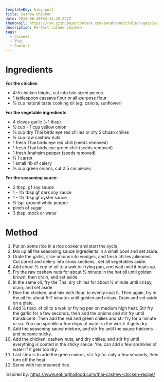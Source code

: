 ```yaml
---
templateKey: blog-post
title: Cashew Chicken
date: 2019-06-20T04:34:29.247Z
thumbnail: https://raw.githubusercontent.com/sarahannnicholson/gatsby-starter-netlify-cms/master/static/img/cashew-chicken2.jpg
description: Perfect cashew chicken
tags:
  - Chinese
  - Thai
  - Comfort
---
```

# Ingredients

**For the chicken**

* 4-5 chicken thighs, cut into bite sized pieces
* 1 tablespoon cassava flour or all-purpose flour
* ⅓ cup natural taste cooking oil (eg. canola, sunflower)

**For the vegetable ingredients**

* 4 cloves garlic (~1 tbsp)
* ½ cup - 1 cup yellow onion
* ⅓ cup dry Thai birds eye red chilies or dry Sichuan chilies
* ½ cup raw cashew nuts
* 1 fresh Thai birds eye red chili (seeds removed)
* 1 fresh Thai birds eye green chili (seeds removed)
* 1 fresh Anaheim pepper (seeds removed)
* ¼ 1 carrot
* 1 small rib of celery
* ⅓ cup green onions, cut 2.5 cm pieces

**For the seasoning sauce:**

* 2 tbsp. gf soy sauce
* 1 - 1½ tbsp gf dark soy sauce
* 1 - 1½ tbsp gf oyster sauce
* ¼ tsp. ground white pepper
* pinch of sugar
* 3 tbsp. stock or water



# Method

1. Put on some rice in a rice cooker and start the cycle.
2. Mix up all the seasoning sauce ingredients in a small bowl and set aside.
3. Grate the garlic, slice onions into wedges, and fresh chilies julienned. Cut carrot and celery into cross sections., set all vegetables aside.
4. Add about ⅓ cup of oil to a wok or frying pan, and wait until it heats up.
5. Fry the raw cashew nuts for about ½ minute in the hot oil until golden brown, then drain, and set aside.
6. In the same oil, fry the Thai dry chilies for about ½ minute until crispy, drain, and set aside.
7. Dice the chicken, and mix with flour, to evenly coat it. Then again, fry in the oil for about 5-7 minutes until golden and crispy. Drain and set aside on a plate.
8. Add ½ tbsp. of oil to a wok or frying pan on medium high heat. Stir fry the garlic for a few seconds, then add the onions and stir fry until translucent. Then add the red and green chilies and stir fry for a minute or so. You can sprinkle a few drips of water in the wok if it gets dry.
9. Add the seasoning sauce mixture, and stir fry until the sauce thickens and become sticky.
10. Add the chicken, cashew nuts, and dry chilies, and stir fry until everything is coated in the sticky sauce. You can add a few sprinkles of water if it gets too dry.
11. Last step is to add the green onions, stir fry for only a few seconds, then turn off the heat.
12. Serve with hot steamed rice.

Inspired by: <https://www.eatingthaifood.com/thai-cashew-chicken-recipe/>
